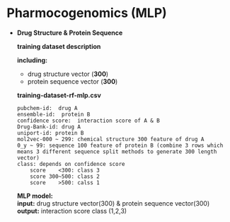 # Pharmocogenomics  (MLP)
* **Drug Structure & Protein Sequence**

	**training dataset description**  

	**including:**  
	* drug structure vector (**300**)   
	* protein sequence vector (**300**)  


	**training-dataset-rf-mlp.csv**
	```
	pubchem-id:  drug A
	ensemble-id:  protein B
	confidence score:  interaction score of A & B 
	Drug-Bank-id: drug A
	uniport-id: protein B
	mol2vec-000 ~ 299: chemical structure 300 feature of drug A
	0_y ~ 99: sequence 100 feature of protein B (combine 3 rows which means 3 different sequence split methods to generate 300 length vector)
	class: depends on confidence score 
		score 	 <300: class 3
		score 300~500: class 2
		score 	 >500: calss 1
	```
	**MLP model:**  
	**input:**  drug structure vector(300) & protein sequence vector(300)     
	**output:**  interaction score class (1,2,3)  
	
